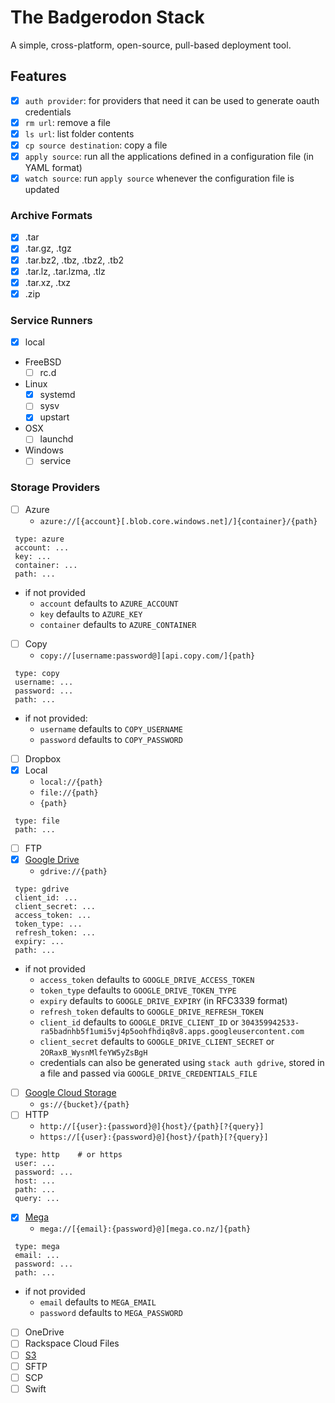 # The Badgerodon Stack
A simple, cross-platform, open-source, pull-based deployment tool.

## Features
- [x] `auth provider`: for providers that need it can be used to generate oauth credentials
- [x] `rm url`: remove a file
- [x] `ls url`: list folder contents
- [x] `cp source destination`: copy a file
- [x] `apply source`: run all the applications defined in a configuration file (in YAML format)
- [x] `watch source`: run `apply source` whenever the configuration file is updated

### Archive Formats
- [x] .tar
- [x] .tar.gz, .tgz
- [x] .tar.bz2, .tbz, .tbz2, .tb2
- [x] .tar.lz, .tar.lzma, .tlz
- [x] .tar.xz, .txz
- [x] .zip

### Service Runners
- [x] local
- FreeBSD
  - [ ] rc.d
- Linux
  - [x] systemd
  - [ ] sysv
  - [x] upstart
- OSX
  - [ ] launchd
- Windows
  - [ ] service

### Storage Providers
- [ ] Azure
  - `azure://[{account}[.blob.core.windows.net]/]{container}/{path}`
 ```
  type: azure
  account: ...
  key: ...
  container: ...
  path: ...
```
  - if not provided
    - `account` defaults to `AZURE_ACCOUNT`
    - `key` defaults to `AZURE_KEY`
    - `container` defaults to `AZURE_CONTAINER`
- [ ] Copy
  - `copy://[username:password@][api.copy.com/]{path}`
 ```
  type: copy
  username: ...
  password: ...
  path: ...
```
  - if not provided:
    - `username` defaults to `COPY_USERNAME`
    - `password` defaults to `COPY_PASSWORD`
- [ ] Dropbox
- [x] Local
  - `local://{path}`
  - `file://{path}`
  - `{path}`
 ```
  type: file
  path: ...
```
- [ ] FTP
- [x] [Google Drive](https://www.google.com/drive/)
  - `gdrive://{path}`
 ```
  type: gdrive
  client_id: ...
  client_secret: ...
  access_token: ...
  token_type: ...
  refresh_token: ...
  expiry: ...
  path: ...
```
  - if not provided
    - `access_token` defaults to `GOOGLE_DRIVE_ACCESS_TOKEN`
    - `token_type` defaults to `GOOGLE_DRIVE_TOKEN_TYPE`
    - `expiry` defaults to `GOOGLE_DRIVE_EXPIRY` (in RFC3339 format)
    - `refresh_token` defaults to `GOOGLE_DRIVE_REFRESH_TOKEN`
    - `client_id` defaults to `GOOGLE_DRIVE_CLIENT_ID` or `304359942533-ra5badnhb5f1umi5vj4p5oohfhdiq8v8.apps.googleusercontent.com`
    - `client_secret` defaults to `GOOGLE_DRIVE_CLIENT_SECRET` or `2ORaxB_WysnMlfeYW5yZsBgH`
    - credentials can also be generated using `stack auth gdrive`, stored in a file and passed via `GOOGLE_DRIVE_CREDENTIALS_FILE`
- [ ] [Google Cloud Storage](https://cloud.google.com/storage/)
  - `gs://{bucket}/{path}`
- [ ] HTTP
  - `http://[{user}:{password}@]{host}/{path}[?{query}]`
  - `https://[{user}:{password}@]{host}/{path}[?{query}]`
 ```
  type: http    # or https
  user: ...
  password: ...
  host: ...
  path: ...
  query: ...
```
- [x] [Mega](https://mega.co.nz)
  - `mega://[{email}:{password}@][mega.co.nz/]{path}`
 ```
  type: mega
  email: ...
  password: ...
  path: ...
```
  - if not provided
    - `email` defaults to `MEGA_EMAIL`
    - `password` defaults to `MEGA_PASSWORD`
- [ ] OneDrive
- [ ] Rackspace Cloud Files
- [ ] [S3](http://aws.amazon.com/s3/)
- [ ] SFTP
- [ ] SCP
- [ ] Swift
